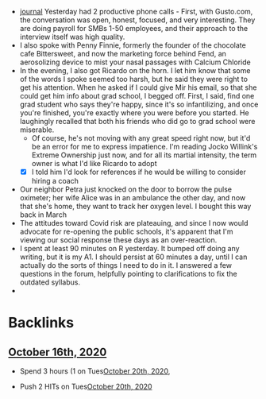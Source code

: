 - [journal](<journal.md>) Yesterday had 2 productive phone calls - First, with Gusto.com, the conversation was open, honest, focused, and very interesting. They are doing payroll for SMBs 1-50 employees, and their approach to the interview itself was high quality. 
- I also spoke with Penny Finnie, formerly the founder of the chocolate cafe Bittersweet, and now the marketing force behind Fend, an aerosolizing device to mist your nasal passages with Calcium Chloride
- In the evening, I also got Ricardo on the horn. I let him know that some of the words I spoke seemed too harsh, but he said they were right to get his attention. When he asked if I could give Mir his email, so that she could get him info about grad school, I begged off. First, I said, find one grad student who says they're happy, since it's so infantilizing, and once you're finished, you're exactly where you were before you started. He laughingly recalled that both his friends who did go to grad school were miserable.
    - Of course, he's not moving with any great speed right now, but it'd be an error for me to express impatience. I'm reading Jocko Willink's Extreme Ownership just now, and for all its martial intensity, the term owner is what I'd like Ricardo to adopt
    - [x] I told him I'd look for references if he would be willing to consider hiring a coach 
- Our neighbor Petra just knocked on the door to borrow the pulse oximeter; her wife Alice was in an ambulance the other day, and now that she's home, they want to track her oxygen level. I bought this way back in March
- The attitudes toward Covid risk are plateauing, and since I now would advocate for re-opening the public schools, it's apparent that I'm viewing our social response these days as an over-reaction. 
- I spent at least 90 minutes on R yesterday. It bumped off doing any writing, but it is my A1. I should persist at 60 minutes a day, until I can actually do the sorts of things I need to do in it. I answered a few questions in the forum, helpfully pointing to clarifications to fix the outdated syllabus.
- 

# Backlinks
## [October 16th, 2020](<October 16th, 2020.md>)
- Spend 3 hours (1 on Tues[October 20th, 2020](<October 20th, 2020.md>),

- Push 2 HITs on Tues[October 20th, 2020](<October 20th, 2020.md>)

